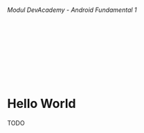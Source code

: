 
###### Modul DevAcademy - Android Fundamental 1

<br/>
<br/>
<br/>
<br/>
<br/>
<br/>
<br/>

# Hello World

TODO 
